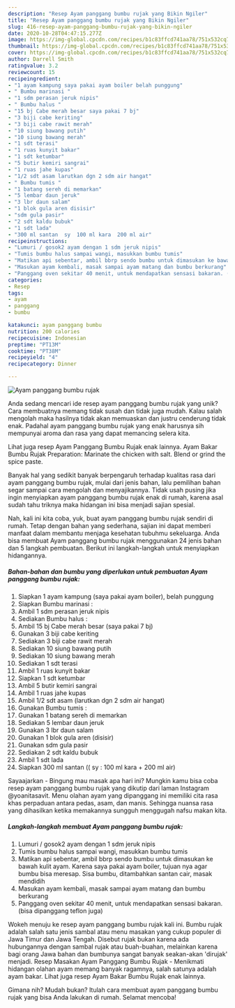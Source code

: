 ```yaml
---
description: "Resep Ayam panggang bumbu rujak yang Bikin Ngiler"
title: "Resep Ayam panggang bumbu rujak yang Bikin Ngiler"
slug: 416-resep-ayam-panggang-bumbu-rujak-yang-bikin-ngiler
date: 2020-10-28T04:47:15.277Z
image: https://img-global.cpcdn.com/recipes/b1c83ffcd741aa78/751x532cq70/ayam-panggang-bumbu-rujak-foto-resep-utama.jpg
thumbnail: https://img-global.cpcdn.com/recipes/b1c83ffcd741aa78/751x532cq70/ayam-panggang-bumbu-rujak-foto-resep-utama.jpg
cover: https://img-global.cpcdn.com/recipes/b1c83ffcd741aa78/751x532cq70/ayam-panggang-bumbu-rujak-foto-resep-utama.jpg
author: Darrell Smith
ratingvalue: 3.2
reviewcount: 15
recipeingredient:
- "1 ayam kampung saya pakai ayam boiler belah punggung"
- " Bumbu marinasi "
- "1 sdm perasan jeruk nipis"
- " Bumbu halus "
- "15 bj Cabe merah besar saya pakai 7 bj"
- "3 biji cabe keriting"
- "3 biji cabe rawit merah"
- "10 siung bawang putih"
- "10 siung bawang merah"
- "1 sdt terasi"
- "1 ruas kunyit bakar"
- "1 sdt ketumbar"
- "5 butir kemiri sangrai"
- "1 ruas jahe kupas"
- "1/2 sdt asam larutkan dgn 2 sdm air hangat"
- " Bumbu tumis "
- "1 batang sereh di memarkan"
- "5 lembar daun jeruk"
- "3 lbr daun salam"
- "1 blok gula aren disisir"
- "sdm gula pasir"
- "2 sdt kaldu bubuk"
- "1 sdt lada"
- "300 ml santan  sy  100 ml kara  200 ml air"
recipeinstructions:
- "Lumuri / gosok2 ayam dengan 1 sdm jeruk nipis"
- "Tumis bumbu halus sampai wangi, masukkan bumbu tumis"
- "Matikan api sebentar, ambil bbrp sendo bumbu untuk dimasukan ke bawah kulit ayam. Karena saya pakai ayam boiler, tujuan nya agar bumbu bisa meresap. Sisa bumbu, ditambahkan santan cair, masak mendidih"
- "Masukan ayam kembali, masak sampai ayam matang dan bumbu berkurang"
- "Panggang oven sekitar 40 menit, untuk mendapatkan sensasi bakaran. (bisa dipanggang teflon juga)"
categories:
- Resep
tags:
- ayam
- panggang
- bumbu

katakunci: ayam panggang bumbu 
nutrition: 200 calories
recipecuisine: Indonesian
preptime: "PT13M"
cooktime: "PT38M"
recipeyield: "4"
recipecategory: Dinner

---
```



![Ayam panggang bumbu rujak](https://img-global.cpcdn.com/recipes/b1c83ffcd741aa78/751x532cq70/ayam-panggang-bumbu-rujak-foto-resep-utama.jpg)

Anda sedang mencari ide resep ayam panggang bumbu rujak yang unik? Cara membuatnya memang tidak susah dan tidak juga mudah. Kalau salah mengolah maka hasilnya tidak akan memuaskan dan justru cenderung tidak enak. Padahal ayam panggang bumbu rujak yang enak harusnya sih mempunyai aroma dan rasa yang dapat memancing selera kita.

Lihat juga resep Ayam Panggang Bumbu Rujak enak lainnya. Ayam Bakar Bumbu Rujak Preparation: Marinate the chicken with salt. Blend or grind the spice paste.

Banyak hal yang sedikit banyak berpengaruh terhadap kualitas rasa dari ayam panggang bumbu rujak, mulai dari jenis bahan, lalu pemilihan bahan segar sampai cara mengolah dan menyajikannya. Tidak usah pusing jika ingin menyiapkan ayam panggang bumbu rujak enak di rumah, karena asal sudah tahu triknya maka hidangan ini bisa menjadi sajian spesial.


Nah, kali ini kita coba, yuk, buat ayam panggang bumbu rujak sendiri di rumah. Tetap dengan bahan yang sederhana, sajian ini dapat memberi manfaat dalam membantu menjaga kesehatan tubuhmu sekeluarga. Anda bisa membuat Ayam panggang bumbu rujak menggunakan 24 jenis bahan dan 5 langkah pembuatan. Berikut ini langkah-langkah untuk menyiapkan hidangannya.

<!--inarticleads1-->

##### Bahan-bahan dan bumbu yang diperlukan untuk pembuatan Ayam panggang bumbu rujak:

1. Siapkan 1 ayam kampung (saya pakai ayam boiler), belah punggung
1. Siapkan  Bumbu marinasi :
1. Ambil 1 sdm perasan jeruk nipis
1. Sediakan  Bumbu halus :
1. Ambil 15 bj Cabe merah besar (saya pakai 7 bj)
1. Gunakan 3 biji cabe keriting
1. Sediakan 3 biji cabe rawit merah
1. Sediakan 10 siung bawang putih
1. Sediakan 10 siung bawang merah
1. Sediakan 1 sdt terasi
1. Ambil 1 ruas kunyit bakar
1. Siapkan 1 sdt ketumbar
1. Ambil 5 butir kemiri sangrai
1. Ambil 1 ruas jahe kupas
1. Ambil 1/2 sdt asam (larutkan dgn 2 sdm air hangat)
1. Gunakan  Bumbu tumis :
1. Gunakan 1 batang sereh di memarkan
1. Sediakan 5 lembar daun jeruk
1. Gunakan 3 lbr daun salam
1. Gunakan 1 blok gula aren (disisir)
1. Gunakan sdm gula pasir
1. Sediakan 2 sdt kaldu bubuk
1. Ambil 1 sdt lada
1. Siapkan 300 ml santan (( sy : 100 ml kara + 200 ml air)


Sayaajarkan - Bingung mau masak apa hari ini? Mungkin kamu bisa coba resep ayam panggang bumbu rujak yang dikutip dari laman Instagram @yoanitasavit. Menu olahan ayam yang dipanggang ini memiliki cita rasa khas perpaduan antara pedas, asam, dan manis. Sehingga nuansa rasa yang dihasilkan ketika memakannya sungguh menggugah nafsu makan kita. 

<!--inarticleads2-->

##### Langkah-langkah membuat Ayam panggang bumbu rujak:

1. Lumuri / gosok2 ayam dengan 1 sdm jeruk nipis
1. Tumis bumbu halus sampai wangi, masukkan bumbu tumis
1. Matikan api sebentar, ambil bbrp sendo bumbu untuk dimasukan ke bawah kulit ayam. Karena saya pakai ayam boiler, tujuan nya agar bumbu bisa meresap. Sisa bumbu, ditambahkan santan cair, masak mendidih
1. Masukan ayam kembali, masak sampai ayam matang dan bumbu berkurang
1. Panggang oven sekitar 40 menit, untuk mendapatkan sensasi bakaran. (bisa dipanggang teflon juga)


Wokeh menuju ke resep ayam panggang bumbu rujak kali ini. Bumbu rujak adalah salah satu jenis sambal atau menu masakan yang cukup populer di Jawa Timur dan Jawa Tengah. Disebut rujak bukan karena ada hubungannya dengan sambal rujak atau buah-buahan, melainkan karena bagi orang Jawa bahan dan bumbunya sangat banyak seakan-akan &#39;dirujak&#39; menjadi. Resep Masakan Ayam Panggang Bumbu Rujak - Menikmati hidangan olahan ayam memang banyak ragamnya, salah satunya adalah ayam bakar. Lihat juga resep Ayam Bakar Bumbu Rujak enak lainnya. 

Gimana nih? Mudah bukan? Itulah cara membuat ayam panggang bumbu rujak yang bisa Anda lakukan di rumah. Selamat mencoba!
